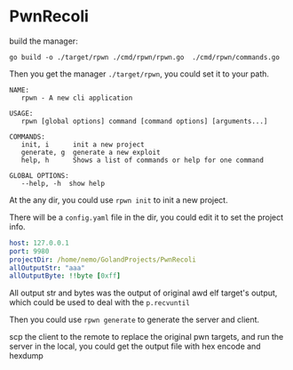 # PwnRecoli

build the manager:
```shell
go build -o ./target/rpwn ./cmd/rpwn/rpwn.go  ./cmd/rpwn/commands.go
```

Then you get the manager `./target/rpwn`, you could set it to your path.

```shell
NAME:
   rpwn - A new cli application

USAGE:
   rpwn [global options] command [command options] [arguments...]

COMMANDS:
   init, i      init a new project
   generate, g  generate a new exploit
   help, h      Shows a list of commands or help for one command

GLOBAL OPTIONS:
   --help, -h  show help
```

At the any dir, you could use `rpwn init` to init a new project.

There will be a `config.yaml` file in the dir, you could edit it to set the project info.

```yaml
host: 127.0.0.1
port: 9980
projectDir: /home/nemo/GolandProjects/PwnRecoli
allOutputStr: "aaa"
allOutputByte: !!byte [0xff]
```

All output str and bytes was the output of original awd elf target's output, 
which could be used to deal with the `p.recvuntil`

Then you could use `rpwn generate` to generate the server and client.

scp the client to the remote to replace the original pwn targets, and run the server in the local, 
you could get the output file with hex encode and hexdump



